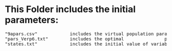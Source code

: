 # This Folder includes the initial parameters:
<pre>
"9apars.csv"            includes the virtual population parameters.   
"pars_Verp6.txt"        includes the optimal			   parameters.  
"states.txt"            includes the initial value of variables.  
<pre>
